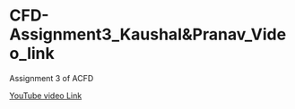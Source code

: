 # CFD-Assignment3_Kaushal&Pranav_Video_link
Assignment 3 of ACFD 

[YouTube video Link](https://drive.google.com/file/d/1Vlxl4p7v_IpD08JpwX5BIDu1X-M4oB2_/view?usp=drivesdk](https://youtu.be/Tz3elpaRpYs?si=XzNGtw9Su_uwmR3s)https://youtu.be/Tz3elpaRpYs?si=XzNGtw9Su_uwmR3s)
